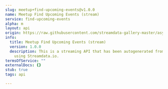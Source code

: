 ```yaml
---
slug: meetup+find-upcoming-events@v1.0.0
name: Meetup Find Upcoming Events (stream)
service: find-upcoming-events
alpha: m
layout: api
origin: https://raw.githubusercontent.com/streamdata-gallery-master/asyncapi/master/_listings/meetup/meetup-find-upcoming-events-stream-async.md
info:
  title: Meetup Find Upcoming Events (stream)
  version: 1.0.0
  description: This is a streaming API that has been autogenerated from the Meetup
    using Streamdata.io.
termsOfService: ""
externalDocs: {}
stub: true
tags: api

---
```

